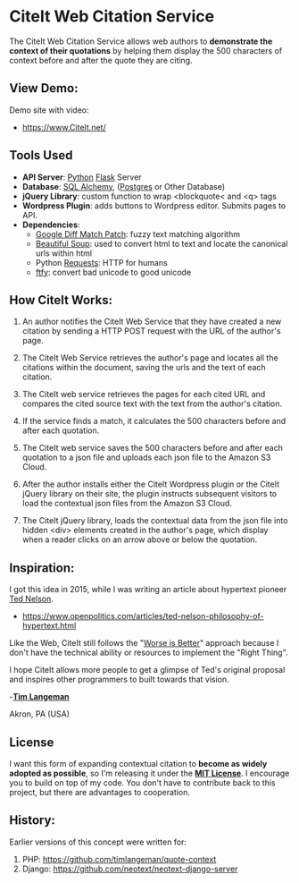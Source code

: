 # CiteIt Web Citation Service

The CiteIt Web Citation Service allows web authors
to **demonstrate the context of their quotations** by helping them display the
500 characters of context before and after the quote they are citing.

## View Demo: ##
Demo site with video:
  * https://www.CiteIt.net/

## Tools Used ##
  * **API Server**: [Python](https://www.python.org/) [Flask](http://flask.pocoo.org/) Server
  * **Database**: [SQL Alchemy](https://www.sqlalchemy.org/), 
                  ([Postgres](https://www.postgresql.org/) or Other Database)
  * **jQuery Library**: custom function to wrap &lt;blockquote&lt; and &lt;q&gt; tags
  * **Wordpress Plugin**: adds buttons to Wordpress editor.  Submits pages to API.
  * **Dependencies**: 
    * [Google Diff Match Patch](https://code.google.com/archive/p/google-diff-match-patch/):
        fuzzy text matching algorithm
    * [Beautiful Soup](https://www.crummy.com/software/BeautifulSoup/): used to convert html 
        to text and locate the canonical urls within html
    * Python [Requests](http://docs.python-requests.org/en/master/): HTTP for humans
    * [ftfy](http://ftfy.readthedocs.io/en/latest/): convert bad unicode to good unicode
              



## How CiteIt Works:

1. An author notifies the CiteIt Web Service that they have created a new
citation by sending a HTTP POST request with the URL of the author's page.

1. The CiteIt Web Service retrieves the author's page and locates all the
citations within the document, saving the urls and the text of each citation.

1. The CiteIt web service retrieves the pages for each cited URL and
compares the cited source text with the text from the author's citation.

1. If the service finds a match, it calculates the 500 characters before
and after each quotation.

1. The CiteIt web service saves the 500 characters before and after each
quotation to a json file and uploads each json file to the Amazon S3 Cloud.

1. After the author installs either the CiteIt Wordpress plugin
or the CiteIt jQuery library on their site, the plugin instructs subsequent
visitors to load the contextual json files from the Amazon S3 Cloud.

1. The CiteIt jQuery library, loads the contextual data from the json file
into hidden &lt;div&gt; elements created in the author's page, which display when
a reader clicks on an arrow above or below the quotation.

## Inspiration:
I got this idea in 2015, while I was writing an article about hypertext pioneer
[Ted Nelson](https://en.wikipedia.org/wiki/Ted_Nelson).

  * https://www.openpolitics.com/articles/ted-nelson-philosophy-of-hypertext.html

Like the Web, CiteIt still follows the "[Worse is Better](https://www.dreamsongs.com/WorseIsBetter.html)" approach because I don't have the technical ability or resources to implement the 
"Right Thing".

I hope CiteIt allows more people to get a glimpse of Ted's original proposal and 
inspires other programmers to built towards that vision.

-**[Tim Langeman](https://www.openpolitics.com/tim/)**

Akron, PA (USA)

## License ##
I want this form of expanding contextual citation to **become as widely adopted as possible**, so I'm releasing it under 
the **[MIT License](https://opensource.org/licenses/MIT)**.  I encourage you to build on top of my code.  You don't have to 
contribute back to this project, but there are advantages to cooperation.


## History:
Earlier versions of this concept were written for:
1. PHP: https://github.com/timlangeman/quote-context
1. Django: https://github.com/neotext/neotext-django-server
